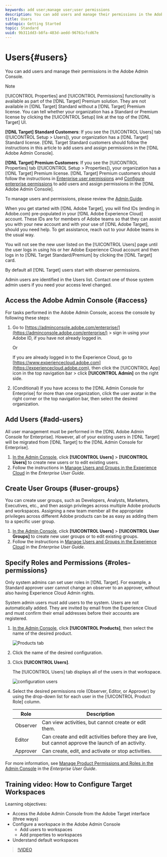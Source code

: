 ```yaml
---
keywords: add user;manage user;user permissions
description: You can add users and manage their permissions in the Adobe Admin Console.
title: Users
subtopic: Getting Started
topic: Standard
uuid: 9b311dd3-b8fa-483d-aedd-96761cfcd67e
---
```


# Users{#users}

You can add users and manage their permissions in the Adobe Admin Console.

>[!NOTE]
>
>[!UICONTROL Properties] and [!UICONTROL Permissions] functionality is available as part of the [!DNL Target] Premium solution. They are not available in [!DNL Target] Standard without a [!DNL Target] Premium license.
>You can tell whether your organization has a Standard or Premium license by clicking the [!UICONTROL Setup] link at the top of the [!DNL Target] UI.
>
>**[!DNL Target] Standard Customers**: If you see the [!UICONTROL Users] tab ([!UICONTROL Setup > Users]), your organization has a [!DNL Target] Standard license. [!DNL Target Standard customers should follow the instructions in this article to add users and assign permissions in the [!DNL Adobe Admin Console].
>
>**[!DNL Target] Premium Customers**: If you see the [!UICONTROL Properties] tab ([!UICONTROL Setup > Properties]), your organization has a [!DNL Target] Premium license. [!DNL Target] Premium customers should follow the instructions in [Enterprise user permissions](/help/administrating-target/c-user-management/property-channel/property-channel.md) and [Configure enterprise permissions](/help/administrating-target/c-user-management/property-channel/properties-overview.md) to add users and assign permissions in the [!DNL Adobe Admin Console].

To manage users and permissions, please review the [Admin Guide](https://helpx.adobe.com/enterprise/using/manage-products-and-profiles.html).

When you get started with [!DNL Adobe Target], you will find IDs (ending in Adobe.com) pre-populated in your [!DNL Adobe Experience Cloud] account. These IDs are for members of Adobe teams so that they can assist you with your new account and with your use of [!DNL Adobe Target], should you need help. To get assistance, reach out to your Adobe teams in the usual way.

You will not see the new user listed on the [!UICONTROL Users] page until the user logs in using his or her Adobe Experience Cloud account and then logs in to [!DNL Target Standard/Premium] by clicking the [!DNL Target] card.

By default all [!DNL Target] users start with observer permissions.

Admin users are identified in the Users list. Contact one of those system admin users if you need your access level changed.

## Access the Adobe Admin Console {#access}

For tasks performed in the Adobe Admin Console, access the console by following these steps:

1. Go to [https://adminconsole.adobe.com/enterprise/](https://adminconsole.adobe.com/enterprise/) > sign in using your Adobe ID, if you have not already logged in.

   Or

   If you are already logged in to the Experience Cloud, go to [https://www.experiencecloud.adobe.com](https://experiencecloud.adobe.com), then click the [!UICONTROL App] icon in the top navigation bar > click **[!UICONTROL Admin]** on the right side. 

1. (Conditional) If you have access to the [!DNL Admin Console for Enterprise] for more than one organization, click the user avatar in the right corner or the top navigation bar, then select the desired organization.

## Add Users {#add-users}

All user management must be performed in the [!DNL Adobe Admin Console for Enterprise]. However, all of your existing users in [!DNL Target] will be migrated from [!DNL Target] to the [!DNL Admin Console for Enterprise].

1. [In the Admin Console](../../../administrating-target/c-user-management/c-user-management/user-management.md#section_79796E0227D048F59BAE0AB02E544EBE), click **[!UICONTROL Users]** > **[!UICONTROL Users]** to create new users or to edit existing users. 
1. Follow the instructions in [Manage Users and Groups in the Experience Cloud](https://helpx.adobe.com/enterprise/help/users.html) in the *Enterprise User Guide*.

## Create User Groups {#user-groups}

You can create user groups, such as Developers, Analysts, Marketers, Executives, etc., and then assign privileges across multiple Adobe products and workspaces. Assigning a new team member all the appropriate privileges across different Adobe products can be as easy as adding them to a specific user group.

1. [In the Admin Console](../../../administrating-target/c-user-management/c-user-management/user-management.md#section_79796E0227D048F59BAE0AB02E544EBE), click **[!UICONTROL Users]** > **[!UICONTROL User Groups]** to create new user groups or to edit existing groups. 
1. Follow the instructions in [Manage Users and Groups in the Experience Cloud](https://helpx.adobe.com/enterprise/help/users.html) in the *Enterprise User Guide*.

## Specify Roles and Permissions {#roles-permissions}

Only system admins can set user roles in [!DNL Target]. For example, a Standard approver user cannot change an observer to an approver, without also having Experience Cloud Admin rights.

System admin users must add users to the system. Users are not automatically added. They are invited by email from the Experience Cloud and must confirm their email addresses before their accounts are registered.

1. [In the Admin Console](../../../administrating-target/c-user-management/c-user-management/user-management.md#section_79796E0227D048F59BAE0AB02E544EBE), click **[!UICONTROL Products]**, then select the name of the desired product.

   ![Products tab](/help/administrating-target/c-user-management/c-user-management/assets/workspace-new.png)

1. Click the name of the desired configuration. 
1. Click **[!UICONTROL Users]**.

   The [!UICONTROL Users] tab displays all of the users in that workspace.

   ![configuration users](/help/administrating-target/c-user-management/c-user-management/assets/configuration_users-new.png)

1. Select the desired permissions role (Observer, Editor, or Approver) by using the drop-down list for each user in the [!UICONTROL Product Role] column.

   | Role | Description |
   |--- |--- |
   |Observer|Can view activities, but cannot create or edit them.|
   |Editor|Can create and edit activities before they are live, but cannot approve the launch of an activity.|
   |Approver|Can create, edit, and activate or stop activities.|

For more information, see [Manage Product Permissions and Roles in the Admin Console](https://helpx.adobe.com/enterprise/help/manage-permissions-and-roles.html) in the *Enterprise User Guide*.

## Training video: How to Configure Target Workspaces

Learning objectives:

* Access the Adobe Admin Console from the Adobe Target interface (three ways)
* Configure a workspace in the Adobe Admin Console
    * Add users to workspaces
    * Add properties to workspaces
* Understand default workspaces

>[!VIDEO](https://video.tv.adobe.com/v/19463/)
